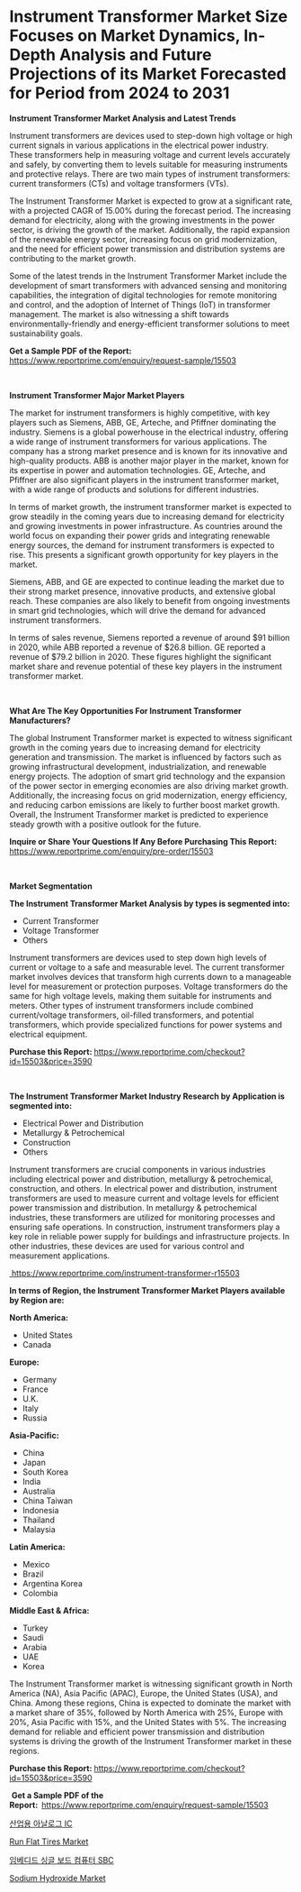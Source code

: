 <p><h1>Instrument Transformer Market Size Focuses on Market Dynamics, In-Depth Analysis and Future Projections of its Market Forecasted for Period from 2024 to 2031</h1></p><p><strong>Instrument Transformer Market Analysis and Latest Trends</strong></p>
<p><p>Instrument transformers are devices used to step-down high voltage or high current signals in various applications in the electrical power industry. These transformers help in measuring voltage and current levels accurately and safely, by converting them to levels suitable for measuring instruments and protective relays. There are two main types of instrument transformers: current transformers (CTs) and voltage transformers (VTs).</p><p>The Instrument Transformer Market is expected to grow at a significant rate, with a projected CAGR of 15.00% during the forecast period. The increasing demand for electricity, along with the growing investments in the power sector, is driving the growth of the market. Additionally, the rapid expansion of the renewable energy sector, increasing focus on grid modernization, and the need for efficient power transmission and distribution systems are contributing to the market growth.</p><p>Some of the latest trends in the Instrument Transformer Market include the development of smart transformers with advanced sensing and monitoring capabilities, the integration of digital technologies for remote monitoring and control, and the adoption of Internet of Things (IoT) in transformer management. The market is also witnessing a shift towards environmentally-friendly and energy-efficient transformer solutions to meet sustainability goals.</p></p>
<p><strong>Get a Sample PDF of the Report:&nbsp;</strong> <a href="https://www.reportprime.com/enquiry/request-sample/15503">https://www.reportprime.com/enquiry/request-sample/15503</a></p>
<p>&nbsp;</p>
<p><strong>Instrument Transformer Major Market Players</strong></p>
<p><p>The market for instrument transformers is highly competitive, with key players such as Siemens, ABB, GE, Arteche, and Pfiffner dominating the industry. Siemens is a global powerhouse in the electrical industry, offering a wide range of instrument transformers for various applications. The company has a strong market presence and is known for its innovative and high-quality products. ABB is another major player in the market, known for its expertise in power and automation technologies. GE, Arteche, and Pfiffner are also significant players in the instrument transformer market, with a wide range of products and solutions for different industries.</p><p>In terms of market growth, the instrument transformer market is expected to grow steadily in the coming years due to increasing demand for electricity and growing investments in power infrastructure. As countries around the world focus on expanding their power grids and integrating renewable energy sources, the demand for instrument transformers is expected to rise. This presents a significant growth opportunity for key players in the market.</p><p>Siemens, ABB, and GE are expected to continue leading the market due to their strong market presence, innovative products, and extensive global reach. These companies are also likely to benefit from ongoing investments in smart grid technologies, which will drive the demand for advanced instrument transformers.</p><p>In terms of sales revenue, Siemens reported a revenue of around $91 billion in 2020, while ABB reported a revenue of $26.8 billion. GE reported a revenue of $79.2 billion in 2020. These figures highlight the significant market share and revenue potential of these key players in the instrument transformer market.</p></p>
<p>&nbsp;</p>
<p><strong>What Are The Key Opportunities For Instrument Transformer Manufacturers?</strong></p>
<p><p>The global Instrument Transformer market is expected to witness significant growth in the coming years due to increasing demand for electricity generation and transmission. The market is influenced by factors such as growing infrastructural development, industrialization, and renewable energy projects. The adoption of smart grid technology and the expansion of the power sector in emerging economies are also driving market growth. Additionally, the increasing focus on grid modernization, energy efficiency, and reducing carbon emissions are likely to further boost market growth. Overall, the Instrument Transformer market is predicted to experience steady growth with a positive outlook for the future.</p></p>
<p><strong>Inquire or Share Your Questions If Any Before Purchasing This Report:</strong> <a href="https://www.reportprime.com/enquiry/pre-order/15503">https://www.reportprime.com/enquiry/pre-order/15503</a></p>
<p>&nbsp;</p>
<p><strong>Market Segmentation</strong></p>
<p><strong>The Instrument Transformer Market Analysis by types is segmented into:</strong></p>
<p><ul><li>Current Transformer</li><li>Voltage Transformer</li><li>Others</li></ul></p>
<p><p>Instrument transformers are devices used to step down high levels of current or voltage to a safe and measurable level. The current transformer market involves devices that transform high currents down to a manageable level for measurement or protection purposes. Voltage transformers do the same for high voltage levels, making them suitable for instruments and meters. Other types of instrument transformers include combined current/voltage transformers, oil-filled transformers, and potential transformers, which provide specialized functions for power systems and electrical equipment.</p></p>
<p><strong>Purchase this Report:&nbsp;</strong><a href="https://www.reportprime.com/checkout?id=15503&price=3590">https://www.reportprime.com/checkout?id=15503&price=3590</a></p>
<p>&nbsp;</p>
<p><strong>The Instrument Transformer Market Industry Research by Application is segmented into:</strong></p>
<p><ul><li>Electrical Power and Distribution</li><li>Metallurgy & Petrochemical</li><li>Construction</li><li>Others</li></ul></p>
<p><p>Instrument transformers are crucial components in various industries including electrical power and distribution, metallurgy & petrochemical, construction, and others. In electrical power and distribution, instrument transformers are used to measure current and voltage levels for efficient power transmission and distribution. In metallurgy & petrochemical industries, these transformers are utilized for monitoring processes and ensuring safe operations. In construction, instrument transformers play a key role in reliable power supply for buildings and infrastructure projects. In other industries, these devices are used for various control and measurement applications.</p></p>
<p><a href="https://www.reportprime.com/instrument-transformer-r15503">&nbsp;https://www.reportprime.com/instrument-transformer-r15503</a></p>
<p><strong>In terms of Region, the Instrument Transformer Market Players available by Region are:</strong></p>
<p>
    <p> <strong> North America: </strong>
        <ul>
            <li>United States</li>
            <li>Canada</li>
        </ul>
        </p> 
    <p> <strong> Europe: </strong>
        <ul>
            <li>Germany</li>
            <li>France</li>
            <li>U.K.</li>
            <li>Italy</li>
            <li>Russia</li>
        </ul>
        </p> 
    <p> <strong> Asia-Pacific: </strong>
        <ul>
            <li>China</li>
            <li>Japan</li>
            <li>South Korea</li>
            <li>India</li>
            <li>Australia</li>
            <li>China Taiwan</li>
            <li>Indonesia</li>
            <li>Thailand</li>
            <li>Malaysia</li>
        </ul>
        </p> 
    <p> <strong> Latin America: </strong>
        <ul>
            <li>Mexico</li>
            <li>Brazil</li>
            <li>Argentina Korea</li>
            <li>Colombia</li>
        </ul>
        </p> 
    <p> <strong> Middle East & Africa: </strong>
        <ul>
            <li>Turkey</li>
            <li>Saudi</li>
            <li>Arabia</li>
            <li>UAE</li>
            <li>Korea</li>
        </ul>
    </p>
    </p>
<p><p>The Instrument Transformer market is witnessing significant growth in North America (NA), Asia Pacific (APAC), Europe, the United States (USA), and China. Among these regions, China is expected to dominate the market with a market share of 35%, followed by North America with 25%, Europe with 20%, Asia Pacific with 15%, and the United States with 5%. The increasing demand for reliable and efficient power transmission and distribution systems is driving the growth of the Instrument Transformer market in these regions.</p></p>
<p><strong>Purchase this Report: </strong><a href="https://www.reportprime.com/checkout?id=15503&price=3590">https://www.reportprime.com/checkout?id=15503&price=3590</a></p>
<p>&nbsp;<strong>Get a Sample PDF of the Report:&nbsp;&nbsp;</strong><a href="https://www.reportprime.com/enquiry/request-sample/15503">https://www.reportprime.com/enquiry/request-sample/15503</a></p>
<p><strong></strong></p>
<p><p><a href="https://github.com/vseigx30c9a1j/Market-Research-Report-List-3/blob/main/6594283123090.md">산업용 아날로그 IC</a></p><p><a href="https://github.com/kimjmgeh81/Market-Research-Report-List-1/blob/main/run-flat-tires-market.md">Run Flat Tires Market</a></p><p><a href="https://github.com/WilburKihn5676/Market-Research-Report-List-2/blob/main/2595231123091.md">임베디드 싱글 보드 컴퓨터 SBC</a></p><p><a href="https://github.com/kmtkihkn89/Market-Research-Report-List-1/blob/main/sodium-hydroxide-market.md">Sodium Hydroxide Market</a></p></p>